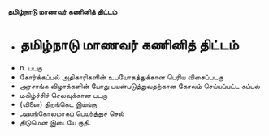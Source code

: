 **தமிழ்நாடு மாணவர் கணினித் திட்டம்**
- # தமிழ்நாடு மாணவர் கணினித் திட்டம்
- n. படகு
- கோர்க்கப்பல் அதிகாரிகளின் உபயோகத்துக்கான பெரிய விசைப்படகு
- அரசாங்க விழாக்களின் போது பயன்படுத்துவதற்கான கோலம் செய்யப்பட்ட கப்பல்
- மகிழ்ச்சிச் செலவுக்கான படகு
- (வினை) திறங்கெட இயங்கு
- அலங்கோலமாகப் பெயர்த்துச் செல்
- திடுமென இடையே குதி.

